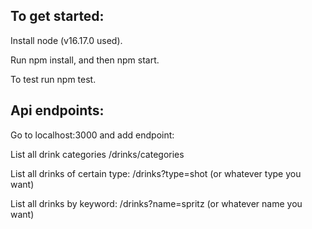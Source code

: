 ## To get started:

Install node (v16.17.0 used).

Run npm install, and then npm start.

To test run npm test.

## Api endpoints:

Go to localhost:3000 and add endpoint:

List all drink categories
/drinks/categories

List all drinks of certain type: /drinks?type=shot
(or whatever type you want)

List all drinks by keyword: /drinks?name=spritz 
(or whatever name you want)
